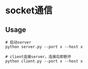 # socket通信

## Usage
```
# 启动server
python server.py --port x --host x

# client连接server，连接后即断开
python client.py --port x --host x
```